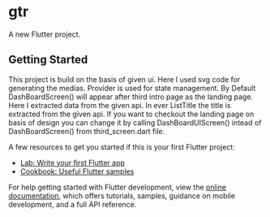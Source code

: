 # gtr

A new Flutter project.

## Getting Started

This project is build on the basis of given ui. Here I used svg code for generating the medias. 
Provider is used for state management.
By Default DashBoardScreen() will appear after third  intro page as the landing page. Here I extracted data from the given api. In ever ListTitle the title is extracted from the given api.
If you want to checkout the landing page on basis of design you can change it by calling DashBoardUIScreen() intead of DashBoardScreen() from third_screen.dart file.

A few resources to get you started if this is your first Flutter project:

- [Lab: Write your first Flutter app](https://docs.flutter.dev/get-started/codelab)
- [Cookbook: Useful Flutter samples](https://docs.flutter.dev/cookbook)

For help getting started with Flutter development, view the
[online documentation](https://docs.flutter.dev/), which offers tutorials,
samples, guidance on mobile development, and a full API reference.
